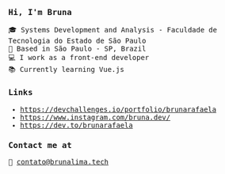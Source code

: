 
<samp>

###  Hi, I'm Bruna 

🎓 Systems Development and Analysis - Faculdade de Tecnologia do Estado de São Paulo <br />
📍 Based in São Paulo - SP, Brazil <br />
💻 I work as a front-end developer<br />
📚 Currently learning Vue.js <br />

### Links 

- https://devchallenges.io/portfolio/brunarafaela <br />
- https://www.instagram.com/bruna.dev/ <br />
- https://dev.to/brunarafaela <br />


### Contact me at

📧 contato@brunalima.tech
</samp>
